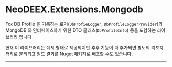 ﻿# NeoDEEX.Extensions.Mongodb

Fox DB Profile 을 기록하는 로거(`DbProfieLogger`, `DbProfileLoggerProvider`)와 MongoDB 와 인터페이스하기 위한 DTO 클래스(`DbProfileInfo`) 등을 포함하는 라이브러리 입니다.

현재 이 라이브러리는 예제 형태로 제공되지만 추후 기능이 더 추가되면 별도의 리포지터리로 분리되고 빌드 결과를 Nuget 패키지로 배포할 수도 있습니다.

---
